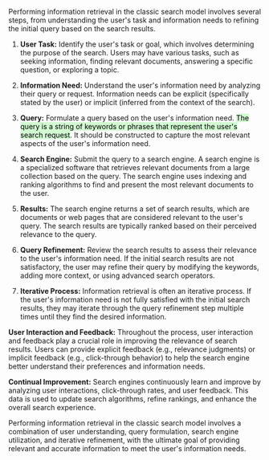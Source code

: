   
Performing information retrieval in the classic search model involves several steps, from understanding the user's task and information needs to refining the initial query based on the search results. 

1. **User Task:** Identify the user's task or goal, which involves determining the purpose of the search. Users may have various tasks, such as seeking information, finding relevant documents, answering a specific question, or exploring a topic.
    
2. **Information Need:** Understand the user's information need by analyzing their query or request. Information needs can be explicit (specifically stated by the user) or implicit (inferred from the context of the search).
    
3. **Query:** Formulate a query based on the user's information need. <mark style="background: #BBFABBA6;">The query is a string of keywords or phrases that represent the user's search request</mark>. It should be constructed to capture the most relevant aspects of the user's information need.
    
4. **Search Engine:** Submit the query to a search engine. A search engine is a specialized software that retrieves relevant documents from a large collection based on the query. The search engine uses indexing and ranking algorithms to find and present the most relevant documents to the user.
    
5. **Results:** The search engine returns a set of search results, which are documents or web pages that are considered relevant to the user's query. The search results are typically ranked based on their perceived relevance to the query.
    
6. **Query Refinement:** Review the search results to assess their relevance to the user's information need. If the initial search results are not satisfactory, the user may refine their query by modifying the keywords, adding more context, or using advanced search operators.
    
7. **Iterative Process:** Information retrieval is often an iterative process. If the user's information need is not fully satisfied with the initial search results, they may iterate through the query refinement step multiple times until they find the desired information.

**User Interaction and Feedback:** Throughout the process, user interaction and feedback play a crucial role in improving the relevance of search results. Users can provide explicit feedback (e.g., relevance judgments) or implicit feedback (e.g., click-through behavior) to help the search engine better understand their preferences and information needs.

**Continual Improvement:** Search engines continuously learn and improve by analyzing user interactions, click-through rates, and user feedback. This data is used to update search algorithms, refine rankings, and enhance the overall search experience.

Performing information retrieval in the classic search model involves a combination of user understanding, query formulation, search engine utilization, and iterative refinement, with the ultimate goal of providing relevant and accurate information to meet the user's information needs.
